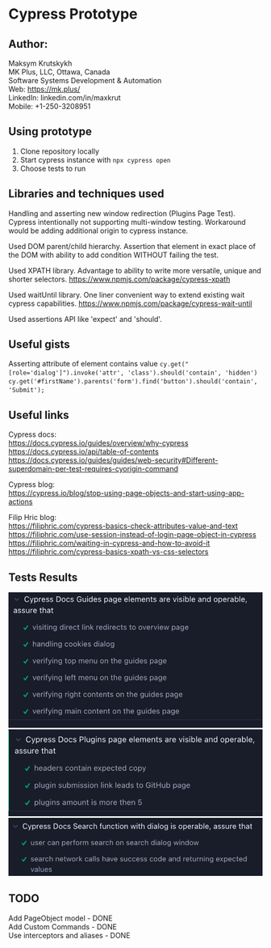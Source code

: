 # Cypress Prototype

## Author:  
Maksym Krutskykh  
MK Plus, LLC, Ottawa, Canada  
Software Systems Development & Automation  
Web: https://mk.plus/   
LinkedIn: linkedin.com/in/maxkrut  
Mobile: +1-250-3208951  

## Using prototype
1. Clone repository locally
2. Start cypress instance with `npx cypress open`
3. Choose tests to run

## Libraries and techniques used
Handling and asserting new window redirection (Plugins Page Test). 
Cypress intentionally not supporting multi-window testing. 
Workaround would be adding additional origin to cypress instance.

Used DOM parent/child hierarchy.
Assertion that element in exact place of the DOM with ability to add condition WITHOUT failing the test.

Used XPATH library. 
Advantage to ability to write more versatile, unique and shorter selectors.
https://www.npmjs.com/package/cypress-xpath

Used waitUntil library. 
One liner convenient way to extend existing wait cypress capabilities.
https://www.npmjs.com/package/cypress-wait-until

Used assertions API like 'expect' and 'should'.

## Useful gists
Asserting attribute of element contains value
`cy.get("[role='dialog']").invoke('attr', 'class').should('contain', 'hidden')`  
`cy.get('#firstName').parents('form').find('button').should('contain', 'Submit');`  

## Useful links 

Cypress docs:  
https://docs.cypress.io/guides/overview/why-cypress  
https://docs.cypress.io/api/table-of-contents  
https://docs.cypress.io/guides/guides/web-security#Different-superdomain-per-test-requires-cyorigin-command  

Cypress blog:  
https://cypress.io/blog/stop-using-page-objects-and-start-using-app-actions  

Filip Hric blog:  
https://filiphric.com/cypress-basics-check-attributes-value-and-text  
https://filiphric.com/use-session-instead-of-login-page-object-in-cypress  
https://filiphric.com/waiting-in-cypress-and-how-to-avoid-it  
https://filiphric.com/cypress-basics-xpath-vs-css-selectors  

## Tests Results

![Guides Page Tests Results](support/guides.png)
![Plugins Page Tests Results](support/plugins.png)
![Search Page Tests Results](support/search.png)

## TODO
Add PageObject model - DONE  
Add Custom Commands - DONE  
Use interceptors and aliases - DONE  
